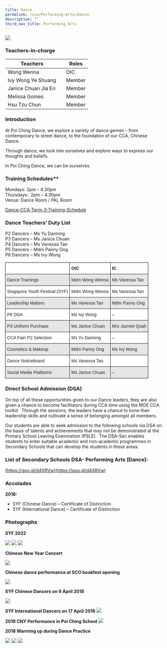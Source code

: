 ```yaml
---
title: Dance
permalink: /cca/Performing-Arts/dance/
description: ""
third_nav_title: Performing Arts
---
```

![](/images/2018-Dance-Leaders_FY.jpg)

### Teachers-in-charge




| Teachers |  | Roles |
| -------- | -------- | -------- |
| Wong Wenna     |  | OIC     |
| Ivy Wong Ye Shuang   |  | Member    |
| Janice Chuan Jia En   |  | Member   |
| Melissa Gomes   |  | Member    
| Hsu Tzu Chun  |  | Member    |





### Introduction

At Poi Ching Dance, we explore a variety of dance genres – from contemporary to street dance, to the foundation of our CCA, Chinese Dance.

Through dance, we look into ourselves and explore ways to express our thoughts and beliefs.

In Poi Ching Dance, we can be ourselves.

### Training Schedules**


Mondays: 2pm – 4.30pm <br>
Thursdays:  2pm – 4.30pm <br>
Venue: Dance Room / PAL Room

[Dance-CCA-Term-3-Training-Schedule](/files/Dance-CCA-Term-3-Training-Schedule.pdf)

### Dance Teachers’ Duty List

P2 Dancers – Ms Yu Danning <br>
P3 Dancers – Ms Janice Chuan <br>
P4 Dancers – Ms Vanessa Tan <br>
P5 Dancers – Mdm Panny Ong <br>
P6 Dancers – Ms Ivy Wong

<style type="text/css">
.tg  {border-collapse:collapse;border-spacing:0;}
.tg td{border-color:black;border-style:solid;border-width:1px;font-family:Arial, sans-serif;font-size:14px;
  overflow:hidden;padding:10px 5px;word-break:normal;}
.tg th{border-color:black;border-style:solid;border-width:1px;font-family:Arial, sans-serif;font-size:14px;
  font-weight:normal;overflow:hidden;padding:10px 5px;word-break:normal;}
.tg .tg-l2bf{background-color:#FFF;color:#222;font-weight:bold;text-align:left;vertical-align:top}
.tg .tg-xyrl{background-color:#E6E6E6;color:#222;text-align:left;vertical-align:top}
.tg .tg-0lax{text-align:left;vertical-align:top}
.tg .tg-tsok{background-color:#FFF;color:#222;text-align:left;vertical-align:top}
</style>
<table class="tg">
<thead>
  <tr>
    <th class="tg-l2bf"></th>
    <th class="tg-l2bf">OIC</th>
    <th class="tg-0lax"><span style="font-weight:bold">IC</span></th>
  </tr>
</thead>
<tbody>
  <tr>
    <td class="tg-xyrl">Dance Trainings</td>
    <td class="tg-xyrl">Mdm Wong Wenna</td>
    <td class="tg-xyrl">Ms Vanessa Tan</td>
  </tr>
  <tr>
    <td class="tg-tsok">Singapore Youth Festival (SYF)</td>
    <td class="tg-tsok">Mdm Wong Wenna</td>
    <td class="tg-tsok">Ms Vanessa Tan</td>
  </tr>
  <tr>
    <td class="tg-xyrl">Leadership Matters</td>
    <td class="tg-xyrl">Ms Vanessa Tan</td>
    <td class="tg-xyrl">Mdm Panny Ong</td>
  </tr>
  <tr>
    <td class="tg-tsok">P6 DSA</td>
    <td class="tg-tsok">Ms Ivy Wong</td>
    <td class="tg-tsok">–</td>
  </tr>
  <tr>
    <td class="tg-xyrl">P3 Uniform Purchase</td>
    <td class="tg-xyrl">Ms Janice Chuan</td>
    <td class="tg-xyrl">Mrs Jazreel Quah</td>
  </tr>
  <tr>
    <td class="tg-tsok">CCA Fair/ P2 Selection</td>
    <td class="tg-tsok">Ms Yu Danning</td>
    <td class="tg-tsok">–</td>
  </tr>
  <tr>
    <td class="tg-xyrl">Cosmetics &amp; Makeup</td>
    <td class="tg-xyrl">Mdm Panny Ong</td>
    <td class="tg-xyrl">Ms Ivy Wong</td>
  </tr>
  <tr>
    <td class="tg-tsok">Dance Noticeboard</td>
    <td class="tg-tsok">Ms Vanessa Tan</td>
    <td class="tg-tsok"> </td>
  </tr>
  <tr>
    <td class="tg-xyrl">Social Media Platforms</td>
    <td class="tg-xyrl">Ms Janice Chuan</td>
    <td class="tg-xyrl">–</td>
  </tr>
</tbody>
</table>

### Direct School Admission (DSA)

On top of all these opportunities given to our Dance leaders, they are also given a chance to become facilitators during CCA time using the MOE CCA toolkit.  Through the sessions, the leaders have a chance to hone their leadership skills and cultivate a sense of belonging amongst all members.

Our students are able to seek admission to the following schools via DSA on the basis of talents and achievements that may not be demonstrated at the Primary School Leaving Examination (PSLE).  The DSA-Sec enables students to enter suitable academic and non-academic programmes in Secondary Schools that can develop the students in these areas. 

### List of Secondary Schools DSA- Performing Arts (Dance):

[https://goo.gl/d4XRVw](https://goo.gl/d4XRVw)

### Accolades

**2018:**

*   SYF (Chinese Dance) – Certificate of Distinction
*   SYF (International Dance) – Certificate of Distinction

### Photographs

**SYF 2022**

![](/images/SYF-2022-Chinese-Dance-A-768x432.jpg)
![](/images/SYF-2022-Chinese-Dance-B-768x432.jpg)
![](/images/SYF-2022-International-Dance-768x576.jpg)

**Chinese New Year Concert**

![](/images/CD2021.png)

**Chinese dance performance at SCO bookfest opening**

![](/images/dance1.jpg)

**SYF Chinese Dancers on 9 April 2018**

![](/images/dance2.jpg)

**SYF International Dancers on 17 April 2018**
![](/images/ch_2.jpg)

**2018 CNY Performance in Poi Ching School**
![](/images/ch_3.jpg)

**2018 Warming up during Dance Practice**

![](/images/ch4.jpg)
![](/images/ch5.jpg)
![](/images/ch6.jpg)